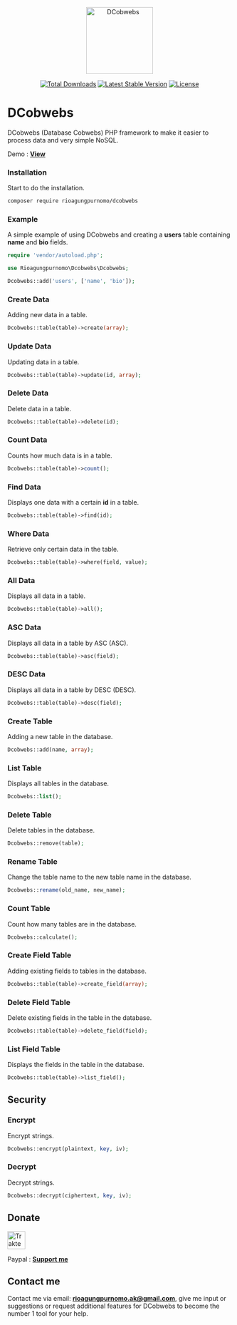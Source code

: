 <p align="center"><img src="https://user-images.githubusercontent.com/91432414/234926130-fe9db818-1ed8-493c-814b-4bd937778992.png" width="150" alt="DCobwebs"></p>

<p align="center">
<a href="https://packagist.org/packages/rioagungpurnomo/dcobwebs"><img src="https://img.shields.io/packagist/dt/rioagungpurnomo/dcobwebs" alt="Total Downloads"></a>
<a href="https://packagist.org/packages/rioagungpurnomo/dcobwebs"><img src="https://img.shields.io/packagist/v/rioagungpurnomo/dcobwebs" alt="Latest Stable Version"></a>
<a href="https://packagist.org/packages/rioagungpurnomo/dcobwebs"><img src="https://img.shields.io/packagist/l/rioagungpurnomo/dcobwebs" alt="License"></a>
</p>

# DCobwebs
DCobwebs (Database Cobwebs) PHP framework to make it easier to process data and very simple NoSQL.

Demo : **[View](http://dcobwebs.epizy.com)**

### Installation
Start to do the installation.
```bash
composer require rioagungpurnomo/dcobwebs
```

### Example
A simple example of using DCobwebs and creating a **users** table containing **name** and **bio** fields.
```php
require 'vendor/autoload.php';

use Rioagungpurnomo\Dcobwebs\Dcobwebs;

Dcobwebs::add('users', ['name', 'bio']);
```

### Create Data
Adding new data in a table.
```php
Dcobwebs::table(table)->create(array);
```

### Update Data
Updating data in a table.
```php
Dcobwebs::table(table)->update(id, array);
```

### Delete Data
Delete data in a table.
```php
Dcobwebs::table(table)->delete(id);
```

### Count Data
Counts how much data is in a table.
```php
Dcobwebs::table(table)->count();
```

### Find Data
Displays one data with a certain **id** in a table.
```php
Dcobwebs::table(table)->find(id);
```

### Where Data
Retrieve only certain data in the table.
```php
Dcobwebs::table(table)->where(field, value);
```

### All Data
Displays all data in a table.
```php
Dcobwebs::table(table)->all();
```

### ASC Data
Displays all data in a table by ASC (ASC).
```php
Dcobwebs::table(table)->asc(field);
```

### DESC Data
Displays all data in a table by DESC (DESC).
```php
Dcobwebs::table(table)->desc(field);
```

### Create Table
Adding a new table in the database.
```php
Dcobwebs::add(name, array);
```

### List Table
Displays all tables in the database.
```php
Dcobwebs::list();
```

### Delete Table
Delete tables in the database.
```php
Dcobwebs::remove(table);
```

### Rename Table
Change the table name to the new table name in the database.
```php
Dcobwebs::rename(old_name, new_name);
```

### Count Table
Count how many tables are in the database.
```php
Dcobwebs::calculate();
```

### Create Field Table
Adding existing fields to tables in the database.
```php
Dcobwebs::table(table)->create_field(array);
```

### Delete Field Table
Delete existing fields in the table in the database.
```php
Dcobwebs::table(table)->delete_field(field);
```

### List Field Table
Displays the fields in the table in the database.
```php
Dcobwebs::table(table)->list_field();
```

## Security
### Encrypt
Encrypt strings.
```php
Dcobwebs::encrypt(plaintext, key, iv);
```

### Decrypt
Decrypt strings.
```php
Dcobwebs::decrypt(ciphertext, key, iv);
```

## Donate
<a href="https://trakteer.id/rioagungpurnomo" target="_blank"><img id="wse-buttons-preview" src="https://cdn.trakteer.id/images/embed/trbtn-red-6.png" height="40" style="border:0px;height:40px;" alt="Trakteer Saya"></a>

Paypal : **[Support me](https://www.paypal.me/RioDev)**

## Contact me
Contact me via email: **rioagungpurnomo.ak@gmail.com**, give me input or suggestions or request additional features for DCobwebs to become the number 1 tool for your help.
